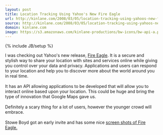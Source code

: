 ```yaml
---
layout: post
title: Location Tracking Using Yahoo's New Fire Eagle
url: http://kinlane.com/2008/03/05/location-tracking-using-yahoos-new-fire-eagle/
source: http://kinlane.com/2008/03/05/location-tracking-using-yahoos-new-fire-eagle/
domain: kinlane.com
image: https://s3.amazonaws.com/kinlane-productions/bw-icons/bw-api-a.png
---
```

{% include JB/setup %}<p>
     I was checking out Yahoo's new release, <a href="http://fireeagle.yahoo.net/">Fire Eagle</a>. It is a secure and stylish way to share your location with sites and services online while giving you control over your data and privacy. Applications and users can respond to your location and help you to discover more about the world around you in real time.
     <br />
     <br />
     It has an API allowing applications to be developed that will allow you to interact online based upon your location. This could be huge and bring the type of innovation that Google Maps gave us.
     <br />
     <br />
     Definitely a scary thing for a lot of users, however the younger crowd will embrace.
     <br />
     <br />
     Stowe Boyd got an early invite and has some nice <a href="http://www.typepad.com/t/trackback/1343/26825734">screen shots of Fire Eagle.</a>
</p>